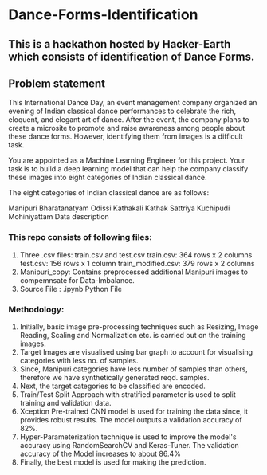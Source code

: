 # Dance-Forms-Identification

## This is a hackathon hosted by Hacker-Earth which consists of identification of Dance Forms.

## Problem statement
This International Dance Day, an event management company organized an evening of Indian classical dance performances to celebrate the rich, eloquent, and elegant art of dance. After the event, the company plans to create a microsite to promote and raise awareness among people about these dance forms. However, identifying them from images is a difficult task.

You are appointed as a Machine Learning Engineer for this project. Your task is to build a deep learning model that can help the company classify these images into eight categories of Indian classical dance.


The eight categories of Indian classical dance are as follows:

Manipuri
Bharatanatyam
Odissi
Kathakali
Kathak
Sattriya
Kuchipudi
Mohiniyattam
Data description


### This repo consists of following files:
1. Three .csv files: train.csv and test.csv
   train.csv: 364 rows x 2 columns
   test.csv: 156 rows  x 1 column
   train_modified.csv: 379 rows x 2 columns
2.  Manipuri_copy:
    Contains preprocessed additional Manipuri images to compemnsate for Data-Imbalance.
3.  Source File : .ipynb Python File

### Methodology:

1. Initially, basic image pre-processing techniques such as Resizing, Image Reading, Scaling and Normalization etc. is carried out on the training images.
2. Target Images are visualised using bar graph to account for visualising categories with less no. of samples.
3. Since, Manipuri categories have less number of samples than others, therefore we have synthetically generated reqd. samples.
4. Next, the target categories to be classified are encoded.
5. Train/Test Split Approach with stratified parameter is used to split training and validation data.
6. Xception Pre-trained CNN model is used for training the data since, it provides robust results. The model outputs a validation accuracy of 82%.
7. Hyper-Parameterization technique is used to improve the model's accuracy using RandomSearchCV and Keras-Tuner. The validation accuracy of the Model increases to about 86.4%
8. Finally, the best model is used for making the prediction.




